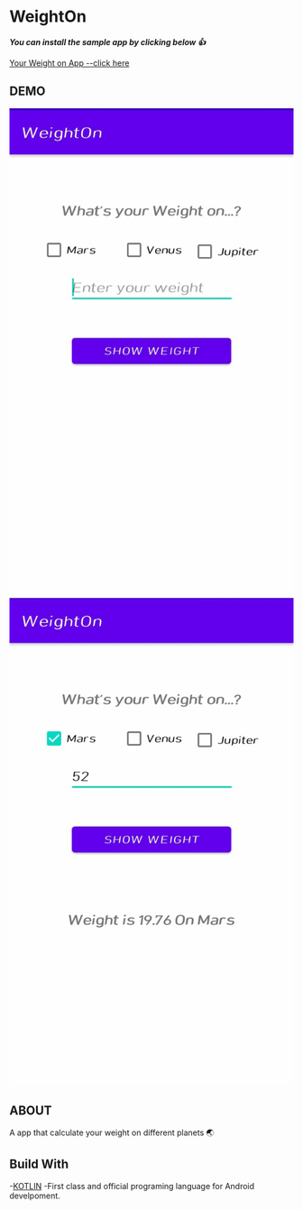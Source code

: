 # WeightOn
***You can install the sample app by clicking below 👍***

[Your Weight on App --click here](https://github.com/Ramya1010Miya/WeightOn/raw/af6acad592ed652a598538696b3ab4e0504df697/WeightOn.apk)
## DEMO

![Your-Weight-On DEMO](https://github.com/Ramya1010Miya/WeightOn/blob/dd67d2dac6043119f77f4bb4215f600f960a13d1/IMG-20200606-WA0017__01.jpg)
![Your-Weight-On DEMO](https://github.com/Ramya1010Miya/WeightOn/blob/dd67d2dac6043119f77f4bb4215f600f960a13d1/IMG-20200606-WA0018__01.jpg)

## ABOUT
A app that calculate your weight on different planets 🌏

## Build With
-[KOTLIN](https://kotlinlang.org/) -First class and official programing language for Android develpoment.

